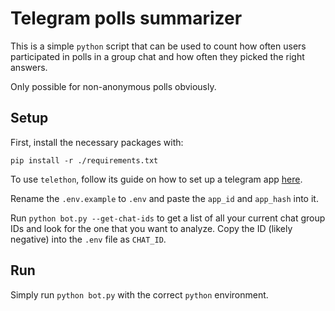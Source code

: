 # Telegram polls summarizer

This is a simple `python` script that can be used to count how often users participated
in polls in a group chat and how often they picked the right answers.

Only possible for non-anonymous polls obviously.

## Setup

First, install the necessary packages with:
```shell
pip install -r ./requirements.txt
```

To use `telethon`, follow its guide on how to set up a telegram app
[here](https://docs.telethon.dev/en/stable/basic/signing-in.html).

Rename the `.env.example` to `.env` and paste the `app_id` and `app_hash` into it.

Run `python bot.py --get-chat-ids` to get a list of all your current chat group
IDs and look for the one that you want to analyze. Copy the ID (likely negative)
into the `.env` file as `CHAT_ID`.

## Run

Simply run `python bot.py` with the correct `python` environment.
